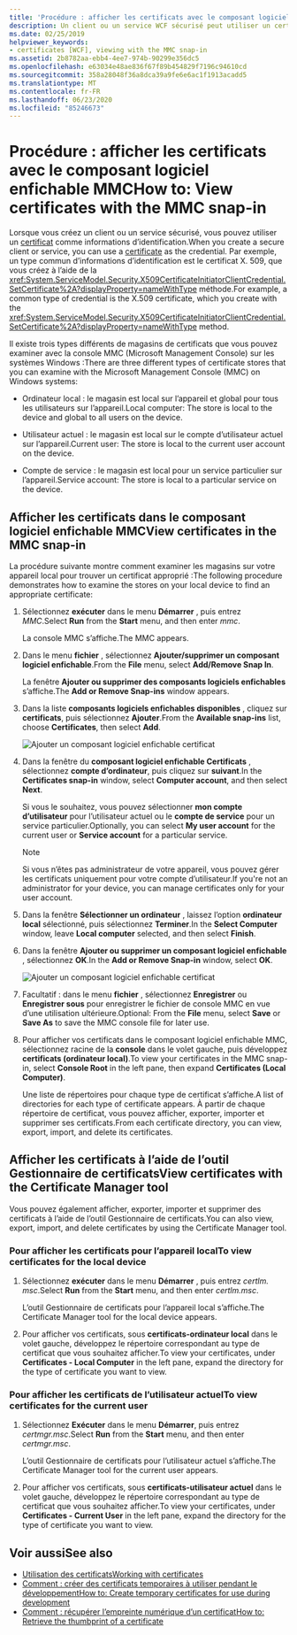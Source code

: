 ```yaml
---
title: 'Procédure : afficher les certificats avec le composant logiciel enfichable MMC'
description: Un client ou un service WCF sécurisé peut utiliser un certificat comme informations d’identification. En savoir plus sur les types de magasins de certificats que vous pouvez examiner à l’aide du plug-in MMC.
ms.date: 02/25/2019
helpviewer_keywords:
- certificates [WCF], viewing with the MMC snap-in
ms.assetid: 2b8782aa-ebb4-4ee7-974b-90299e356dc5
ms.openlocfilehash: e63034e48ae836f67f89b454829f7196c94610cd
ms.sourcegitcommit: 358a28048f36a8dca39a9fe6e6ac1f1913acadd5
ms.translationtype: MT
ms.contentlocale: fr-FR
ms.lasthandoff: 06/23/2020
ms.locfileid: "85246673"
---
```

# <a name="how-to-view-certificates-with-the-mmc-snap-in"></a><span data-ttu-id="d319f-104">Procédure : afficher les certificats avec le composant logiciel enfichable MMC</span><span class="sxs-lookup"><span data-stu-id="d319f-104">How to: View certificates with the MMC snap-in</span></span>
<span data-ttu-id="d319f-105">Lorsque vous créez un client ou un service sécurisé, vous pouvez utiliser un [certificat](working-with-certificates.md) comme informations d’identification.</span><span class="sxs-lookup"><span data-stu-id="d319f-105">When you create a secure client or service, you can use a [certificate](working-with-certificates.md) as the credential.</span></span> <span data-ttu-id="d319f-106">Par exemple, un type commun d’informations d’identification est le certificat X. 509, que vous créez à l’aide de la <xref:System.ServiceModel.Security.X509CertificateInitiatorClientCredential.SetCertificate%2A?displayProperty=nameWithType> méthode.</span><span class="sxs-lookup"><span data-stu-id="d319f-106">For example, a common type of credential is the X.509 certificate, which you create with the <xref:System.ServiceModel.Security.X509CertificateInitiatorClientCredential.SetCertificate%2A?displayProperty=nameWithType> method.</span></span>

<span data-ttu-id="d319f-107">Il existe trois types différents de magasins de certificats que vous pouvez examiner avec la console MMC (Microsoft Management Console) sur les systèmes Windows :</span><span class="sxs-lookup"><span data-stu-id="d319f-107">There are three different types of certificate stores that you can examine with the Microsoft Management Console (MMC) on Windows systems:</span></span>

- <span data-ttu-id="d319f-108">Ordinateur local : le magasin est local sur l’appareil et global pour tous les utilisateurs sur l’appareil.</span><span class="sxs-lookup"><span data-stu-id="d319f-108">Local computer: The store is local to the device and global to all users on the device.</span></span>

- <span data-ttu-id="d319f-109">Utilisateur actuel : le magasin est local sur le compte d’utilisateur actuel sur l’appareil.</span><span class="sxs-lookup"><span data-stu-id="d319f-109">Current user: The store is local to the current user account on the device.</span></span>

- <span data-ttu-id="d319f-110">Compte de service : le magasin est local pour un service particulier sur l’appareil.</span><span class="sxs-lookup"><span data-stu-id="d319f-110">Service account: The store is local to a particular service on the device.</span></span>

## <a name="view-certificates-in-the-mmc-snap-in"></a><span data-ttu-id="d319f-111">Afficher les certificats dans le composant logiciel enfichable MMC</span><span class="sxs-lookup"><span data-stu-id="d319f-111">View certificates in the MMC snap-in</span></span>

<span data-ttu-id="d319f-112">La procédure suivante montre comment examiner les magasins sur votre appareil local pour trouver un certificat approprié :</span><span class="sxs-lookup"><span data-stu-id="d319f-112">The following procedure demonstrates how to examine the stores on your local device to find an appropriate certificate:</span></span>
  
1. <span data-ttu-id="d319f-113">Sélectionnez **exécuter** dans le menu **Démarrer** , puis entrez *MMC*.</span><span class="sxs-lookup"><span data-stu-id="d319f-113">Select **Run** from the **Start** menu, and then enter *mmc*.</span></span>

    <span data-ttu-id="d319f-114">La console MMC s’affiche.</span><span class="sxs-lookup"><span data-stu-id="d319f-114">The MMC appears.</span></span>
  
2. <span data-ttu-id="d319f-115">Dans le menu **fichier** , sélectionnez **Ajouter/supprimer un composant logiciel enfichable**.</span><span class="sxs-lookup"><span data-stu-id="d319f-115">From the **File** menu, select **Add/Remove Snap In**.</span></span>

    <span data-ttu-id="d319f-116">La fenêtre **Ajouter ou supprimer des composants logiciels enfichables** s’affiche.</span><span class="sxs-lookup"><span data-stu-id="d319f-116">The **Add or Remove Snap-ins** window appears.</span></span>
  
3. <span data-ttu-id="d319f-117">Dans la liste **composants logiciels enfichables disponibles** , cliquez sur **certificats**, puis sélectionnez **Ajouter**.</span><span class="sxs-lookup"><span data-stu-id="d319f-117">From the **Available snap-ins** list, choose **Certificates**, then select **Add**.</span></span>  

    ![Ajouter un composant logiciel enfichable certificat](./media/mmc-add-certificate-snap-in.png)
  
4. <span data-ttu-id="d319f-119">Dans la fenêtre du **composant logiciel enfichable Certificats** , sélectionnez **compte d’ordinateur**, puis cliquez sur **suivant**.</span><span class="sxs-lookup"><span data-stu-id="d319f-119">In the **Certificates snap-in** window, select **Computer account**, and then select **Next**.</span></span>
  
    <span data-ttu-id="d319f-120">Si vous le souhaitez, vous pouvez sélectionner **mon compte d’utilisateur** pour l’utilisateur actuel ou le **compte de service** pour un service particulier.</span><span class="sxs-lookup"><span data-stu-id="d319f-120">Optionally, you can select **My user account** for the current user or **Service account** for a particular service.</span></span>

    > [!NOTE]
    > <span data-ttu-id="d319f-121">Si vous n’êtes pas administrateur de votre appareil, vous pouvez gérer les certificats uniquement pour votre compte d’utilisateur.</span><span class="sxs-lookup"><span data-stu-id="d319f-121">If you're not an administrator for your device, you can manage certificates only for your user account.</span></span>
  
5. <span data-ttu-id="d319f-122">Dans la fenêtre **Sélectionner un ordinateur** , laissez l’option **ordinateur local** sélectionné, puis sélectionnez **Terminer**.</span><span class="sxs-lookup"><span data-stu-id="d319f-122">In the **Select Computer** window, leave **Local computer** selected, and then select **Finish**.</span></span>  
  
6. <span data-ttu-id="d319f-123">Dans la fenêtre **Ajouter ou supprimer un composant logiciel enfichable** , sélectionnez **OK**.</span><span class="sxs-lookup"><span data-stu-id="d319f-123">In the **Add or Remove Snap-in** window, select **OK**.</span></span>  
  
    ![Ajouter un composant logiciel enfichable certificat](./media/mmc-certificate-snap-in-selected.png)

7. <span data-ttu-id="d319f-125">Facultatif : dans le menu **fichier** , sélectionnez **Enregistrer** ou **Enregistrer sous** pour enregistrer le fichier de console MMC en vue d’une utilisation ultérieure.</span><span class="sxs-lookup"><span data-stu-id="d319f-125">Optional: From the **File** menu, select **Save** or **Save As** to save the MMC console file for later use.</span></span>  

8. <span data-ttu-id="d319f-126">Pour afficher vos certificats dans le composant logiciel enfichable MMC, sélectionnez racine de la **console** dans le volet gauche, puis développez **certificats (ordinateur local)**.</span><span class="sxs-lookup"><span data-stu-id="d319f-126">To view your certificates in the MMC snap-in, select **Console Root** in the left pane, then expand **Certificates (Local Computer)**.</span></span>

    <span data-ttu-id="d319f-127">Une liste de répertoires pour chaque type de certificat s’affiche.</span><span class="sxs-lookup"><span data-stu-id="d319f-127">A list of directories for each type of certificate appears.</span></span> <span data-ttu-id="d319f-128">À partir de chaque répertoire de certificat, vous pouvez afficher, exporter, importer et supprimer ses certificats.</span><span class="sxs-lookup"><span data-stu-id="d319f-128">From each certificate directory, you can view, export, import, and delete its certificates.</span></span>

## <a name="view-certificates-with-the-certificate-manager-tool"></a><span data-ttu-id="d319f-129">Afficher les certificats à l’aide de l’outil Gestionnaire de certificats</span><span class="sxs-lookup"><span data-stu-id="d319f-129">View certificates with the Certificate Manager tool</span></span>

<span data-ttu-id="d319f-130">Vous pouvez également afficher, exporter, importer et supprimer des certificats à l’aide de l’outil Gestionnaire de certificats.</span><span class="sxs-lookup"><span data-stu-id="d319f-130">You can also view, export, import, and delete certificates by using the Certificate Manager tool.</span></span>

### <a name="to-view-certificates-for-the-local-device"></a><span data-ttu-id="d319f-131">Pour afficher les certificats pour l’appareil local</span><span class="sxs-lookup"><span data-stu-id="d319f-131">To view certificates for the local device</span></span>

1. <span data-ttu-id="d319f-132">Sélectionnez **exécuter** dans le menu **Démarrer** , puis entrez *certlm. msc*.</span><span class="sxs-lookup"><span data-stu-id="d319f-132">Select **Run** from the **Start** menu, and then enter *certlm.msc*.</span></span>

    <span data-ttu-id="d319f-133">L’outil Gestionnaire de certificats pour l’appareil local s’affiche.</span><span class="sxs-lookup"><span data-stu-id="d319f-133">The Certificate Manager tool for the local device appears.</span></span>
  
2. <span data-ttu-id="d319f-134">Pour afficher vos certificats, sous **certificats-ordinateur local** dans le volet gauche, développez le répertoire correspondant au type de certificat que vous souhaitez afficher.</span><span class="sxs-lookup"><span data-stu-id="d319f-134">To view your certificates, under **Certificates - Local Computer** in the left pane, expand the directory for the type of certificate you want to view.</span></span>

### <a name="to-view-certificates-for-the-current-user"></a><span data-ttu-id="d319f-135">Pour afficher les certificats de l’utilisateur actuel</span><span class="sxs-lookup"><span data-stu-id="d319f-135">To view certificates for the current user</span></span>

1. <span data-ttu-id="d319f-136">Sélectionnez **Exécuter** dans le menu **Démarrer**, puis entrez *certmgr.msc*.</span><span class="sxs-lookup"><span data-stu-id="d319f-136">Select **Run** from the **Start** menu, and then enter *certmgr.msc*.</span></span>

    <span data-ttu-id="d319f-137">L’outil Gestionnaire de certificats pour l’utilisateur actuel s’affiche.</span><span class="sxs-lookup"><span data-stu-id="d319f-137">The Certificate Manager tool for the current user appears.</span></span>
  
2. <span data-ttu-id="d319f-138">Pour afficher vos certificats, sous **certificats-utilisateur actuel** dans le volet gauche, développez le répertoire correspondant au type de certificat que vous souhaitez afficher.</span><span class="sxs-lookup"><span data-stu-id="d319f-138">To view your certificates, under **Certificates - Current User** in the left pane, expand the directory for the type of certificate you want to view.</span></span>

## <a name="see-also"></a><span data-ttu-id="d319f-139">Voir aussi</span><span class="sxs-lookup"><span data-stu-id="d319f-139">See also</span></span>

- [<span data-ttu-id="d319f-140">Utilisation des certificats</span><span class="sxs-lookup"><span data-stu-id="d319f-140">Working with certificates</span></span>](working-with-certificates.md)
- [<span data-ttu-id="d319f-141">Comment : créer des certificats temporaires à utiliser pendant le développement</span><span class="sxs-lookup"><span data-stu-id="d319f-141">How to: Create temporary certificates for use during development</span></span>](how-to-create-temporary-certificates-for-use-during-development.md)
- [<span data-ttu-id="d319f-142">Comment : récupérer l’empreinte numérique d’un certificat</span><span class="sxs-lookup"><span data-stu-id="d319f-142">How to: Retrieve the thumbprint of a certificate</span></span>](how-to-retrieve-the-thumbprint-of-a-certificate.md)
